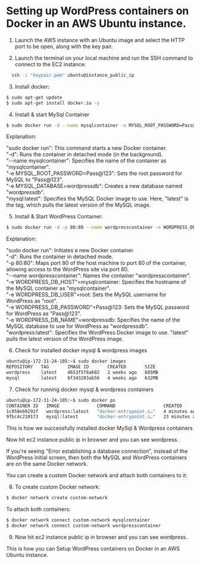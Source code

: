 # Setting up WordPress containers on Docker in an AWS Ubuntu instance.

1. Launch the AWS instance with an Ubuntu image and select the HTTP port to be open, along with the key pair.

2. Launch the terminal on your local machine and run the SSH command to connect to the EC2 instance:
```bash
  ssh -i "keypair.pem" ubuntu@instance_public_ip
```

3. Install docker: 
```bash
$ sudo apt-get update
$ sudo apt-get install docker.io -y
```
4. Install & start MySql Container
```bash
$ sudo docker run -d --name mysqlcontainer -e MYSQL_ROOT_PASSWORD=Pass@123 -e MYSQL_DATABASE=wordpressdb mysql:latest
```
Explanation:

"sudo docker run": This command starts a new Docker container.  
"-d": Runs the container in detached mode (in the background).  
"--name mysqlcontainer": Specifies the name of the container as "mysqlcontainer".  
"-e MYSQL_ROOT_PASSWORD=Pass@123": Sets the root password for MySQL to "Pass@123".  
"-e MYSQL_DATABASE=wordpressdb": Creates a new database named "wordpressdb".  
"mysql:latest": Specifies the MySQL Docker image to use. Here, "latest" is the tag, which pulls the latest version of the MySQL image.

5. Install & Start WordPress Container:
```bash
$ sudo docker run -d -p 80:80 --name wordpresscontainer -e WORDPRESS_DB_HOST=mysqlcontainer -e WORDPRESS_DB_USER=root -e WORDPRESS_DB_PASSWORD=Pass@123 -e WORDPRESS_DB_NAME=wordpressdb wordpress:latest
```
Explanation:

"sudo docker run": Initiates a new Docker container.  
"-d": Runs the container in detached mode.  
"-p 80:80": Maps port 80 of the host machine to port 80 of the container, allowing access to the WordPress site via port 80.  
"--name wordpresscontainer": Names the container "wordpresscontainer".  
"-e WORDPRESS_DB_HOST"=mysqlcontainer: Specifies the hostname of the MySQL container as "mysqlcontainer".  
"-e WORDPRESS_DB_USER"=root: Sets the MySQL username for WordPress as "root".  
"-e WORDPRESS_DB_PASSWORD"=Pass@123: Sets the MySQL password for WordPress as "Pass@123".  
"-e WORDPRESS_DB_NAME"=wordpressdb: Specifies the name of the MySQL database to use for WordPress as "wordpressdb".  
"wordpress:latest": Specifies the WordPress Docker image to use. "latest" pulls the latest version of the WordPress image.

6. Check for installed docker mysql & wordpress images
```bash
ubuntu@ip-172-31-24-105:~$ sudo docker images
REPOSITORY   TAG       IMAGE ID       CREATED       SIZE
wordpress    latest    d653f5f8a602   2 weeks ago   685MB
mysql        latest    6f343283ab56   4 weeks ago   632MB
```

7. Check for running docker mysql & wordpress containers
```bash
ubuntu@ip-172-31-24-105:~$ sudo docker ps
CONTAINER ID   IMAGE              COMMAND                  CREATED          STATUS          PORTS                               NAMES
1c958eb9292f   wordpress:latest   "docker-entrypoint.s…"   4 minutes ago    Up 4 minutes    0.0.0.0:80->80/tcp, :::80->80/tcp   wordpresscontainer
9fbc4c210173   mysql:latest       "docker-entrypoint.s…"   23 minutes ago   Up 23 minutes   3306/tcp, 33060/tcp                 mysqlcontainer
```

This is how we successfully installed docker MySql & Wordpress containers

Now hit ec2 instance public ip in browser and you can see wordpress.

If you're seeing "Error establishing a database connection", instead of the WordPress initial screen, then both the MySQL and WordPress containers are on the same Docker network. 

You can create a custom Docker network and attach both containers to it:

8. To create custom Docker network: 
```bash
$ docker network create custom-network
```

To attach both containers:
```bash
$ docker network connect custom-network mysqlcontainer
$ docker network connect custom-network wordpresscontainer
```

9. Now hit ec2 instance public ip in browser and you can see wordpress.

This is how you can Setup WordPress containers on Docker in an AWS Ubuntu instance.

